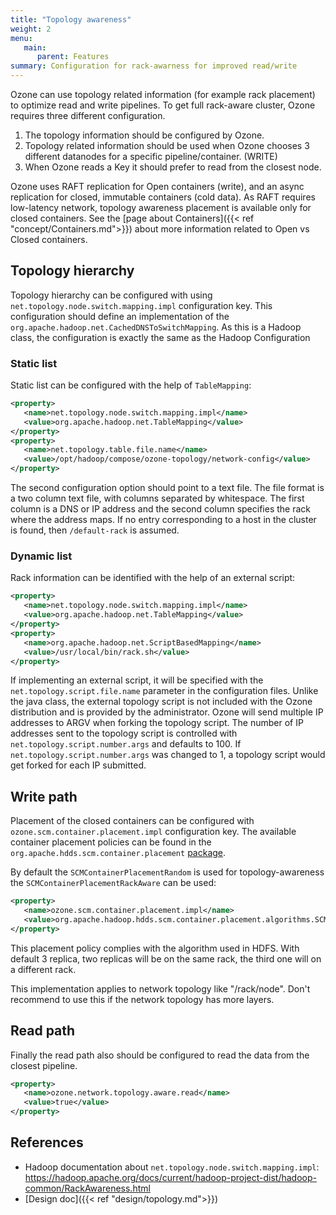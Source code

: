 ```yaml
---
title: "Topology awareness"
weight: 2
menu:
   main:
      parent: Features
summary: Configuration for rack-awarness for improved read/write
---
```

<!---
  Licensed to the Apache Software Foundation (ASF) under one or more
  contributor license agreements.  See the NOTICE file distributed with
  this work for additional information regarding copyright ownership.
  The ASF licenses this file to You under the Apache License, Version 2.0
  (the "License"); you may not use this file except in compliance with
  the License.  You may obtain a copy of the License at

      http://www.apache.org/licenses/LICENSE-2.0

  Unless required by applicable law or agreed to in writing, software
  distributed under the License is distributed on an "AS IS" BASIS,
  WITHOUT WARRANTIES OR CONDITIONS OF ANY KIND, either express or implied.
  See the License for the specific language governing permissions and
  limitations under the License.
-->

Ozone can use topology related information (for example rack placement) to optimize read and write pipelines. To get full rack-aware cluster, Ozone requires three different configuration.

 1. The topology information should be configured by Ozone.
 2. Topology related information should be used when Ozone chooses 3 different datanodes for a specific pipeline/container. (WRITE)
 3. When Ozone reads a Key it should prefer to read from the closest node. 

<div class="alert alert-warning" role="alert">

Ozone uses RAFT replication for Open containers (write), and an async replication for closed, immutable containers (cold data). As RAFT requires low-latency network, topology awareness placement is available only for closed containers. See the [page about Containers]({{< ref "concept/Containers.md">}}) about more information related to Open vs Closed containers.

</div>

## Topology hierarchy

Topology hierarchy can be configured with using `net.topology.node.switch.mapping.impl` configuration key. This configuration should define an implementation of the `org.apache.hadoop.net.CachedDNSToSwitchMapping`. As this is a Hadoop class, the configuration is exactly the same as the Hadoop Configuration

### Static list

Static list can be configured with the help of ```TableMapping```:

```XML
<property>
   <name>net.topology.node.switch.mapping.impl</name>
   <value>org.apache.hadoop.net.TableMapping</value>
</property>
<property>
   <name>net.topology.table.file.name</name>
   <value>/opt/hadoop/compose/ozone-topology/network-config</value>
</property>
```

The second configuration option should point to a text file. The file format is a two column text file, with columns separated by whitespace. The first column is a DNS or IP address and the second column specifies the rack where the address maps. If no entry corresponding to a host in the cluster is found, then `/default-rack` is assumed. 

### Dynamic list 

Rack information can be identified with the help of an external script:


```XML
<property>
   <name>net.topology.node.switch.mapping.impl</name>
   <value>org.apache.hadoop.net.TableMapping</value>
</property>
<property>
   <name>org.apache.hadoop.net.ScriptBasedMapping</name>
   <value>/usr/local/bin/rack.sh</value>
</property>
```

If implementing an external script, it will be specified with the `net.topology.script.file.name` parameter in the configuration files. Unlike the java class, the external topology script is not included with the Ozone distribution and is provided by the administrator. Ozone will send multiple IP addresses to ARGV when forking the topology script. The number of IP addresses sent to the topology script is controlled with `net.topology.script.number.args` and defaults to 100. If `net.topology.script.number.args` was changed to 1, a topology script would get forked for each IP submitted.

## Write path

Placement of the closed containers can be configured with `ozone.scm.container.placement.impl` configuration key. The available container placement policies can be found in the `org.apache.hdds.scm.container.placement` [package](https://github.com/apache/ozone/tree/master/hadoop-hdds/server-scm/src/main/java/org/apache/hadoop/hdds/scm/container/placement/algorithms).

By default the `SCMContainerPlacementRandom` is used for topology-awareness the `SCMContainerPlacementRackAware` can be used:

```XML
<property>
   <name>ozone.scm.container.placement.impl</name>
   <value>org.apache.hadoop.hdds.scm.container.placement.algorithms.SCMContainerPlacementRackAware</value>
</property>
```

This placement policy complies with the algorithm used in HDFS. With default 3 replica, two replicas will be on the same rack, the third one will on a different rack.
 
This implementation applies to network topology like "/rack/node". Don't recommend to use this if the network topology has more layers.
 
## Read path

Finally the read path also should be configured to read the data from the closest pipeline.

```XML
<property>
   <name>ozone.network.topology.aware.read</name>
   <value>true</value>
</property>
```

## References

 * Hadoop documentation about `net.topology.node.switch.mapping.impl`: https://hadoop.apache.org/docs/current/hadoop-project-dist/hadoop-common/RackAwareness.html
 * [Design doc]({{< ref "design/topology.md">}})